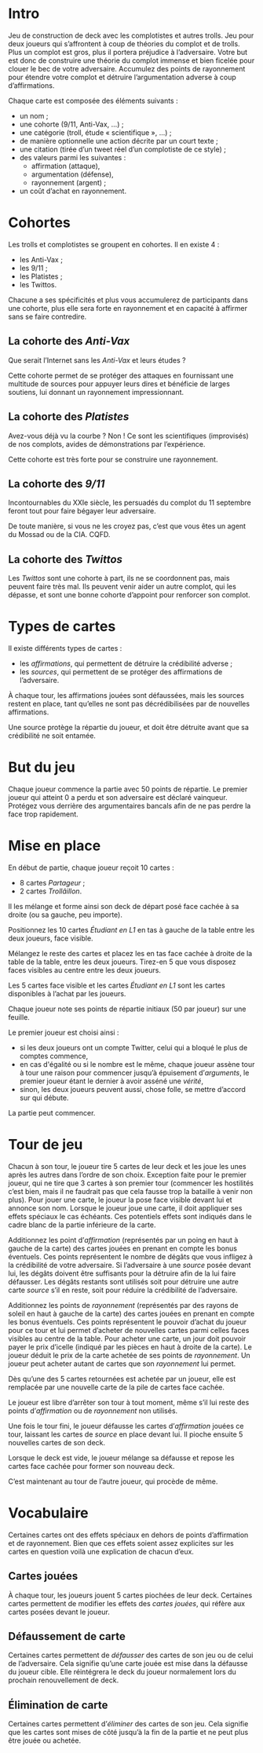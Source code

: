 # Intro

Jeu de construction de deck avec les complotistes et autres trolls.
Jeu pour deux joueurs qui s’affrontent à coup de théories du complot et de trolls.
Plus un complot est gros, plus il portera préjudice à l’adversaire.
Votre but est donc de construire une théorie du complot immense et bien ficelée pour clouer le bec de votre adversaire.
Accumulez des points de rayonnement pour étendre votre complot et détruire l’argumentation adverse à coup d’affirmations.

Chaque carte est composée des éléments suivants :
 - un nom ;
 - une cohorte (9/11, Anti-Vax, ...) ;
 - une catégorie (troll, étude « scientifique », ...) ;
 - de manière optionnelle une action décrite par un court texte ;
 - une citation (tirée d’un tweet réel d’un complotiste de ce style) ;
 - des valeurs parmi les suivantes :
   - affirmation (attaque),
   - argumentation (défense),
   - rayonnement (argent) ;
 - un coût d’achat en rayonnement.

# Cohortes

Les trolls et complotistes se groupent en cohortes.
Il en existe 4 :
 - les Anti-Vax ;
 - les 9/11 ;
 - les Platistes ;
 - les Twittos.

Chacune a ses spécificités et plus vous accumulerez de participants dans une cohorte, plus elle sera forte en rayonnement et en capacité à affirmer sans se faire contredire.

## La cohorte des _Anti-Vax_

Que serait l’Internet sans les _Anti-Vax_ et leurs études ?

Cette cohorte permet de se protéger des attaques en fournissant une multitude de sources pour appuyer leurs dires et bénéficie de larges soutiens, lui donnant un rayonnement impressionnant.

## La cohorte des _Platistes_

Avez-vous déjà vu la courbe ?
Non !
Ce sont les scientifiques (improvisés) de nos complots, avides de démonstrations par l’expérience.

Cette cohorte est très forte pour se construire une rayonnement.

## La cohorte des _9/11_

Incontournables du XXIe siècle, les persuadés du complot du 11 septembre feront tout pour faire bégayer leur adversaire.

De toute manière, si vous ne les croyez pas, c’est que vous êtes un agent du Mossad ou de la CIA. CQFD.

## La cohorte des _Twittos_

Les _Twittos_ sont une cohorte à part, ils ne se coordonnent pas, mais peuvent faire très mal.
Ils peuvent venir aider un autre complot, qui les dépasse, et sont une bonne cohorte d’appoint pour renforcer son complot.

# Types de cartes

Il existe différents types de cartes :
 - les _affirmations_, qui permettent de détruire la crédibilité adverse ;
 - les _sources_, qui permettent de se protéger des affirmations de l’adversaire.

À chaque tour, les affirmations jouées sont défaussées, mais les sources restent en place, tant qu’elles ne sont pas décrédibilisées par de nouvelles affirmations.

Une source protège la répartie du joueur, et doit être détruite avant que sa crédibilité ne soit entamée.

# But du jeu

Chaque joueur commence la partie avec 50 points de répartie.
Le premier joueur qui atteint 0 a perdu et son adversaire est déclaré vainqueur.
Protégez vous derrière des argumentaires bancals afin de ne pas perdre la face trop rapidement.

# Mise en place

En début de partie, chaque joueur reçoit 10 cartes :
 - 8 cartes _Partageur_ ;
 - 2 cartes _Trollâillon_.

Il les mélange et forme ainsi son deck de départ posé face cachée à sa droite (ou sa gauche, peu importe).

Positionnez les 10 cartes _Étudiant en L1_ en tas à gauche de la table entre les deux joueurs, face visible.

Mélangez le reste des cartes et placez les en tas face cachée à droite de la table de la table, entre les deux joueurs.
Tirez-en 5 que vous disposez faces visibles au centre entre les deux joueurs.

Les 5 cartes face visible et les cartes _Étudiant en L1_ sont les cartes disponibles à l’achat par les joueurs.

Chaque joueur note ses points de répartie initiaux (50 par joueur) sur une feuille.

Le premier joueur est choisi ainsi :
 - si les deux joueurs ont un compte Twitter, celui qui a bloqué le plus de comptes commence,
 - en cas d'égalité ou si le nombre est le même, chaque joueur assène tour à tour une raison pour commencer jusqu’à épuisement d’_arguments_, le premier joueur étant le dernier à avoir asséné une _vérité_,
 - sinon, les deux joueurs peuvent aussi, chose folle, se mettre d’accord sur qui débute.

La partie peut commencer.

# Tour de jeu

Chacun à son tour, le joueur tire 5 cartes de leur deck et les joue les unes après les autres dans l’ordre de son choix.
Exception faite pour le premier joueur, qui ne tire que 3 cartes à son premier tour (commencer les hostilités c’est bien, mais il ne faudrait pas que cela fausse trop la bataille à venir non plus).
Pour jouer une carte, le joueur la pose face visible devant lui et annonce son nom.
Lorsque le joueur joue une carte, il doit appliquer ses effets spéciaux le cas échéants.
Ces potentiels effets sont indiqués dans le cadre blanc de la partie inférieure de la carte.

Additionnez les point d’_affirmation_ (représentés par un poing en haut à gauche de la carte) des cartes jouées en prenant en compte les bonus éventuels.
Ces points représentent le nombre de dégâts que vous infligez à la crédibilité de votre adversaire.
Si l’adversaire à une _source_ posée devant lui, les dégâts doivent être suffisants pour la détruire afin de la lui faire défausser.
Les dégâts restants sont utilisés soit pour détruire une autre carte _source_ s’il en reste, soit pour réduire la crédibilité de l’adversaire.

Additionnez les points de _rayonnement_ (représentés par des rayons de soleil en haut à gauche de la carte) des cartes jouées en prenant en compte les bonus éventuels.
Ces points représentent le pouvoir d’achat du joueur pour ce tour et lui permet d’acheter de nouvelles cartes parmi celles faces visibles au centre de la table.
Pour acheter une carte, un jour doit pouvoir payer le prix d’icelle (indiqué par les pièces en haut à droite de la carte).
Le joueur déduit le prix de la carte achetée de ses points de _rayonnement_.
Un joueur peut acheter autant de cartes que son _rayonnement_ lui permet.

Dès qu’une des 5 cartes retournées est achetée par un joueur, elle est remplacée par une nouvelle carte de la pile de cartes face cachée.

Le joueur est libre d’arrêter son tour à tout moment, même s’il lui reste des points d’_affirmation_ ou de _rayonnement_ non utilisés.

Une fois le tour fini, le joueur défausse les cartes d’_affirmation_ jouées ce tour, laissant les cartes de _source_ en place devant lui.
Il pioche ensuite 5 nouvelles cartes de son deck.

Lorsque le deck est vide, le joueur mélange sa défausse et repose les cartes face cachée pour former son nouveau deck.

C’est maintenant au tour de l’autre joueur, qui procède de même.

# Vocabulaire

Certaines cartes ont des effets spéciaux en dehors de points d’affirmation et de rayonnement. Bien que ces effets soient assez explicites sur les cartes en question voilà une explication de chacun d’eux.

## Cartes jouées

À chaque tour, les joueurs jouent 5 cartes piochées de leur deck.
Certaines cartes permettent de modifier les effets des _cartes jouées_, qui réfère aux cartes posées devant le joueur.

## Défaussement de carte

Certaines cartes permettent de _défausser_ des cartes de son jeu ou de celui de l’adversaire.
Cela signifie qu’une carte jouée est mise dans la défausse du joueur cible.
Elle réintégrera le deck du joueur normalement lors du prochain renouvellement de deck.

## Élimination de carte

Certaines cartes permettent d’_éliminer_ des cartes de son jeu.
Cela signifie que les cartes sont mises de côté jusqu’à la fin de la partie et ne peut plus être jouée ou achetée.
